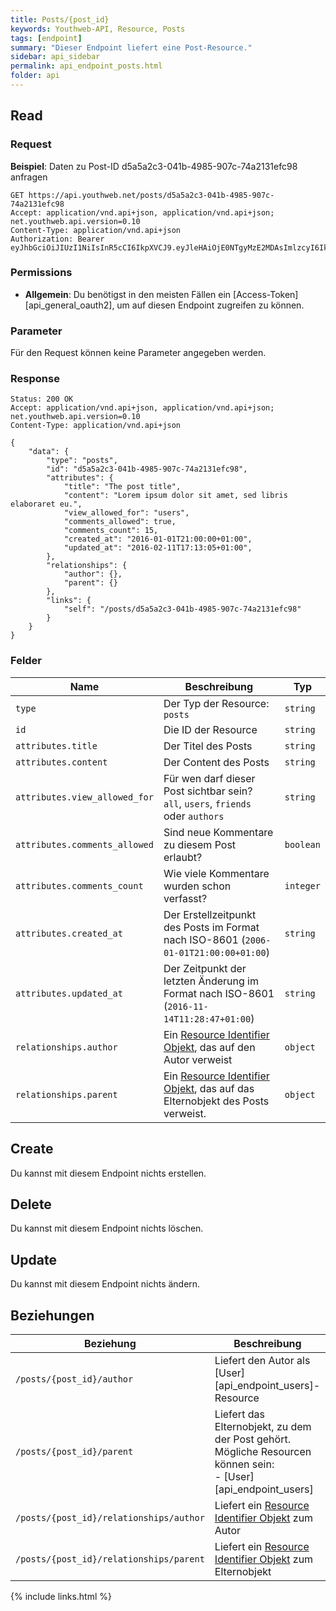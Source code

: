 ```yaml
---
title: Posts/{post_id}
keywords: Youthweb-API, Resource, Posts
tags: [endpoint]
summary: "Dieser Endpoint liefert eine Post-Resource."
sidebar: api_sidebar
permalink: api_endpoint_posts.html
folder: api
---
```


## Read

### Request

**Beispiel**: Daten zu Post-ID d5a5a2c3-041b-4985-907c-74a2131efc98 anfragen

```
GET https://api.youthweb.net/posts/d5a5a2c3-041b-4985-907c-74a2131efc98
Accept: application/vnd.api+json, application/vnd.api+json; net.youthweb.api.version=0.10
Content-Type: application/vnd.api+json
Authorization: Bearer eyJhbGciOiJIUzI1NiIsInR5cCI6IkpXVCJ9.eyJleHAiOjE0NTgyMzE2MDAsImlzcyI6IkpOdlBnY3ROcEg1Y0s2UmMifQ.BOn0XFDDYa5iBHJb636A0C0m4sU5NO8SA_CPOVHoWNs
```

### Permissions

- **Allgemein**: Du benötigst in den meisten Fällen ein [Access-Token][api_general_oauth2], um auf diesen Endpoint zugreifen zu können.

### Parameter

Für den Request können keine Parameter angegeben werden.

### Response

```
Status: 200 OK
Accept: application/vnd.api+json, application/vnd.api+json; net.youthweb.api.version=0.10
Content-Type: application/vnd.api+json

{
    "data": {
        "type": "posts",
        "id": "d5a5a2c3-041b-4985-907c-74a2131efc98",
        "attributes": {
            "title": "The post title",
            "content": "Lorem ipsum dolor sit amet, sed libris elaboraret eu.",
            "view_allowed_for": "users",
            "comments_allowed": true,
            "comments_count": 15,
            "created_at": "2016-01-01T21:00:00+01:00",
            "updated_at": "2016-02-11T17:13:05+01:00",
        },
        "relationships": {
            "author": {},
            "parent": {}
        },
        "links": {
            "self": "/posts/d5a5a2c3-041b-4985-907c-74a2131efc98"
        }
    }
}
```

### Felder

| Name                             | Beschreibung                                               | Typ                   |
|----------------------------------|------------------------------------------------------------|-----------------------|
| `type`                           | Der Typ der Resource: `posts`                              | `string`              |
| `id`                             | Die ID der Resource                                        | `string`              |
| `attributes.title`               | Der Titel des Posts                                        | `string`              |
| `attributes.content`             | Der Content des Posts                                      | `string`              |
| `attributes.view_allowed_for`    | Für wen darf dieser Post sichtbar sein?<br />`all`, `users`, `friends` oder `authors`     | `string`   |
| `attributes.comments_allowed`    | Sind neue Kommentare zu diesem Post erlaubt?               | `boolean`            |
| `attributes.comments_count`      | Wie viele Kommentare wurden schon verfasst?                | `integer`             |
| `attributes.created_at`          | Der Erstellzeitpunkt des Posts im Format nach ISO-8601 (`2006-01-01T21:00:00+01:00`)                                                 | `string`              |
| `attributes.updated_at`          | Der Zeitpunkt der letzten Änderung im Format nach ISO-8601 (`2016-11-14T11:28:47+01:00`)                                                  | `string`              |
| `relationships.author`           | Ein [Resource Identifier Objekt](http://jsonapi.org/format/1.0/#document-resource-identifier-objects), das auf den Autor verweist | `object`             |
| `relationships.parent`           | Ein [Resource Identifier Objekt](http://jsonapi.org/format/1.0/#document-resource-identifier-objects), das auf das Elternobjekt des Posts verweist. | `object`             |

## Create

Du kannst mit diesem Endpoint nichts erstellen.

## Delete

Du kannst mit diesem Endpoint nichts löschen.

## Update

Du kannst mit diesem Endpoint nichts ändern.

## Beziehungen

| Beziehung                               | Beschreibung                                                                       |
|-----------------------------------------|------------------------------------------------------------------------------------|
| `/posts/{post_id}/author`               | Liefert den Autor als [User][api_endpoint_users]-Resource                          |
| `/posts/{post_id}/parent`               | Liefert das Elternobjekt, zu dem der Post gehört. Mögliche Resourcen können sein:<br />- [User][api_endpoint_users] |
| `/posts/{post_id}/relationships/author` | Liefert ein [Resource Identifier Objekt](http://jsonapi.org/format/1.0/#document-resource-identifier-objects) zum Autor  |
| `/posts/{post_id}/relationships/parent` | Liefert ein [Resource Identifier Objekt](http://jsonapi.org/format/1.0/#document-resource-identifier-objects) zum Elternobjekt  |

{% include links.html %}
